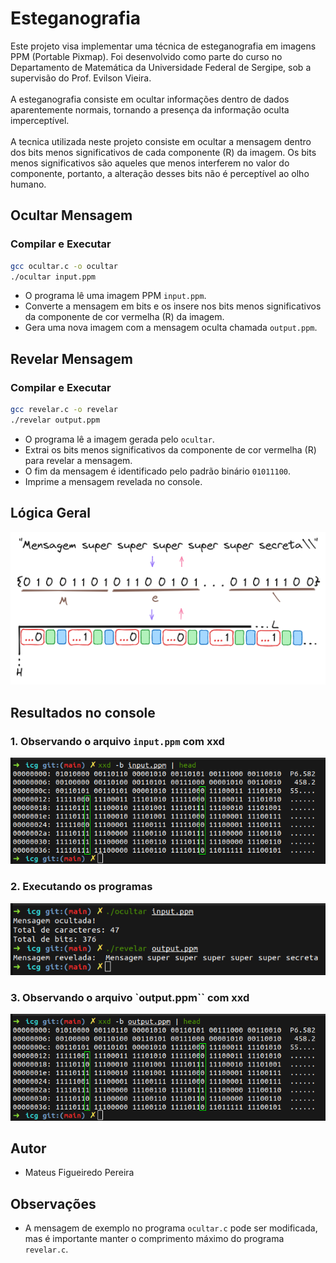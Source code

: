 # Esteganografia

Este projeto visa implementar uma técnica de esteganografia em imagens PPM (Portable Pixmap). Foi desenvolvido como parte do curso no Departamento de Matemática da Universidade Federal de Sergipe, sob a supervisão do Prof. Evilson Vieira.
<br><br/>
A esteganografia consiste em ocultar informações dentro de dados aparentemente normais, tornando a presença da informação oculta imperceptível.
<br><br/>
A tecnica utilizada neste projeto consiste em ocultar a mensagem dentro dos bits menos significativos de cada componente (R) da imagem. Os bits menos significativos são aqueles que menos interferem no valor do componente, portanto, a alteração desses bits não é perceptível ao olho humano.
## Ocultar Mensagem

### Compilar e Executar

```bash
gcc ocultar.c -o ocultar
./ocultar input.ppm
```
- O programa lê uma imagem PPM `input.ppm`.
- Converte a mensagem em bits e os insere nos bits menos significativos da componente de cor vermelha (R) da imagem.
- Gera uma nova imagem com a mensagem oculta chamada `output.ppm`.

## Revelar Mensagem

### Compilar e Executar

```bash
gcc revelar.c -o revelar
./revelar output.ppm
```
- O programa lê a imagem gerada pelo `ocultar`.
- Extrai os bits menos significativos da componente de cor vermelha (R) para revelar a mensagem.
- O fim da mensagem é identificado pelo padrão binário `01011100`.
- Imprime a mensagem revelada no console.

## Lógica Geral

<div>
    <img src="./imagens-png/ideia-geral.png">
</div>

## Resultados no console

### 1. Observando o arquivo `input.ppm` com xxd

<div>
    <img src="./imagens-png/xxd-input.png">
</div>

### 2. Executando os programas

<div>
    <img src="./imagens-png/exe-console.png">
</div>

### 3. Observando o arquivo `output.ppm`` com xxd

<div>
    <img src="./imagens-png/xxd-output.png">
</div>

## Autor

- Mateus Figueiredo Pereira

## Observações

- A mensagem de exemplo no programa `ocultar.c` pode ser modificada, mas é importante manter o comprimento máximo do programa `revelar.c`.